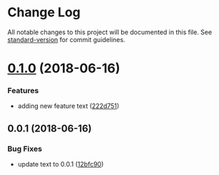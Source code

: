 # Change Log

All notable changes to this project will be documented in this file. See [standard-version](https://github.com/conventional-changelog/standard-version) for commit guidelines.

<a name="0.1.0"></a>
# [0.1.0](https://github.com/Slasher154/test-changelog/compare/v0.0.1...v0.1.0) (2018-06-16)


### Features

* adding new feature text ([222d751](https://github.com/Slasher154/test-changelog/commit/222d751))



<a name="0.0.1"></a>
## 0.0.1 (2018-06-16)


### Bug Fixes

* update text to 0.0.1 ([12bfc90](https://github.com/Slasher154/test-changelog/commit/12bfc90))
